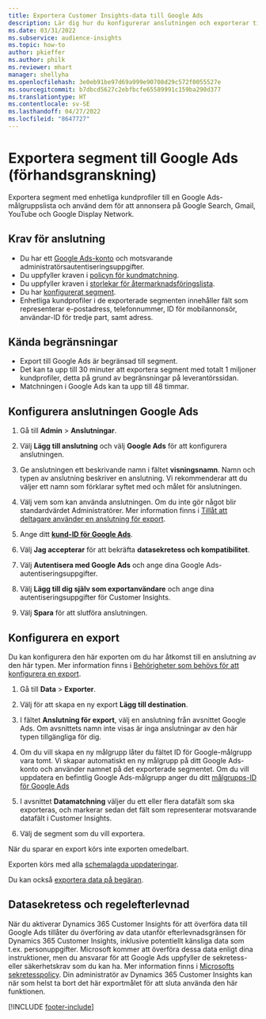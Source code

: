 ```yaml
---
title: Exportera Customer Insights-data till Google Ads
description: Lär dig hur du konfigurerar anslutningen och exporterar till Google Ads.
ms.date: 03/31/2022
ms.subservice: audience-insights
ms.topic: how-to
author: pkieffer
ms.author: philk
ms.reviewer: mhart
manager: shellyha
ms.openlocfilehash: 3e0eb91be97d69a999e90708d29c572f0055527e
ms.sourcegitcommit: b7dbcd5627c2ebfbcfe65589991c159ba290d377
ms.translationtype: HT
ms.contentlocale: sv-SE
ms.lasthandoff: 04/27/2022
ms.locfileid: "8647727"
---
```

# <a name="export-segments-to-google-ads-preview"></a>Exportera segment till Google Ads (förhandsgranskning)

Exportera segment med enhetliga kundprofiler till en Google Ads-målgruppslista och använd dem för att annonsera på Google Search, Gmail, YouTube och Google Display Network. 


## <a name="prerequisites-for-connection"></a>Krav för anslutning

-   Du har ett [Google Ads-konto](https://ads.google.com/) och motsvarande administratörsautentiseringsuppgifter.
-   Du uppfyller kraven i [policyn för kundmatchning](https://support.google.com/adspolicy/answer/6299717).
-   Du uppfyller kraven i [storlekar för återmarknadsföringslista](https://support.google.com/google-ads/answer/7558048).
-   Du har [konfigurerat segment](segments.md).
-   Enhetliga kundprofiler i de exporterade segmenten innehåller fält som representerar e-postadress, telefonnummer, ID för mobilannonsör, användar-ID för tredje part, samt adress.

## <a name="known-limitations"></a>Kända begränsningar

- Export till Google Ads är begränsad till segment.
- Det kan ta upp till 30 minuter att exportera segment med totalt 1 miljoner kundprofiler, detta på grund av begränsningar på leverantörssidan. 
- Matchningen i Google Ads kan ta upp till 48 timmar.

## <a name="set-up-connection-to-google-ads"></a>Konfigurera anslutningen Google Ads

1. Gå till **Admin** > **Anslutningar**.

1. Välj **Lägg till anslutning** och välj **Google Ads** för att konfigurera anslutningen.

1. Ge anslutningen ett beskrivande namn i fältet **visningsnamn**. Namn och typen av anslutning beskriver en anslutning. Vi rekommenderar att du väljer ett namn som förklarar syftet med och målet för anslutningen.

1. Välj vem som kan använda anslutningen. Om du inte gör något blir standardvärdet Administratörer. Mer information finns i [Tillåt att deltagare använder en anslutning för export](connections.md#allow-contributors-to-use-a-connection-for-exports).

1. Ange ditt **[kund-ID för Google Ads](https://support.google.com/google-ads/answer/1704344)**.

1. Välj **Jag accepterar** för att bekräfta **datasekretess och kompatibilitet**.

1. Välj **Autentisera med Google Ads** och ange dina Google Ads-autentiseringsuppgifter.

1. Välj **Lägg till dig själv som exportanvändare** och ange dina autentiseringsuppgifter för Customer Insights.

1. Välj **Spara** för att slutföra anslutningen. 

## <a name="configure-an-export"></a>Konfigurera en export

Du kan konfigurera den här exporten om du har åtkomst till en anslutning av den här typen. Mer information finns i [Behörigheter som behövs för att konfigurera en export](export-destinations.md#set-up-a-new-export).

1. Gå till **Data** > **Exporter**.

1. Välj för att skapa en ny export **Lägg till destination**.

1. I fältet **Anslutning för export**, välj en anslutning från avsnittet Google Ads. Om avsnittets namn inte visas är inga anslutningar av den här typen tillgängliga för dig.

1. Om du vill skapa en ny målgrupp låter du fältet ID för Google-målgrupp vara tomt. Vi skapar automatiskt en ny målgrupp på ditt Google Ads-konto och använder namnet på det exporterade segmentet. Om du vill uppdatera en befintlig Google Ads-målgrupp anger du ditt [målgrupps-ID för Google Ads](https://support.google.com/google-ads/answer/7558048?hl=en#:~:text=Audience%20lists%20is%20a%20section,Display%20Network%20through%20remarketing%20campaigns.)

1. I avsnittet **Datamatchning** väljer du ett eller flera datafält som ska exporteras, och markerar sedan det fält som representerar motsvarande datafält i Customer Insights.

1. Välj de segment som du vill exportera. 

När du sparar en export körs inte exporten omedelbart.

Exporten körs med alla [schemalagda uppdateringar](system.md#schedule-tab). 

Du kan också [exportera data på begäran](export-destinations.md#run-exports-on-demand). 

## <a name="data-privacy-and-compliance"></a>Datasekretess och regelefterlevnad

När du aktiverar Dynamics 365 Customer Insights för att överföra data till Google Ads tillåter du överföring av data utanför efterlevnadsgränsen för Dynamics 365 Customer Insights, inklusive potentiellt känsliga data som t.ex. personuppgifter. Microsoft kommer att överföra dessa data enligt dina instruktioner, men du ansvarar för att Google Ads uppfyller de sekretess- eller säkerhetskrav som du kan ha. Mer information finns i [Microsofts sekretesspolicy](https://go.microsoft.com/fwlink/?linkid=396732).
Din administratör av Dynamics 365 Customer Insights kan när som helst ta bort det här exportmålet för att sluta använda den här funktionen.


[!INCLUDE [footer-include](includes/footer-banner.md)]
